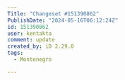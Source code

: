 ```yaml
---
Title: "Changeset #151390862"
PublishDate: "2024-05-16T06:12:24Z"
id: 151390862
user: kentakta
comment: update
created_by: iD 2.29.0
tags:
  - Montenegro

---
```

